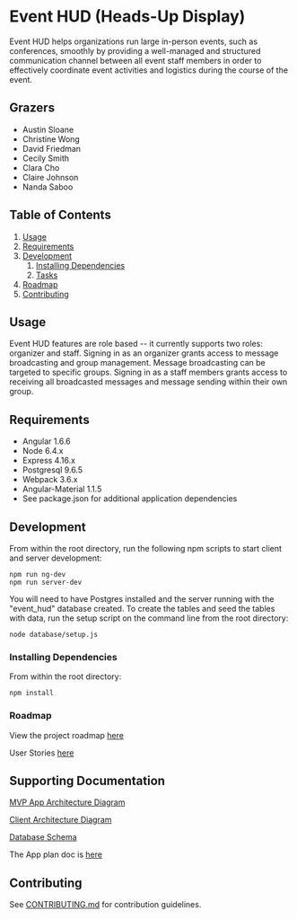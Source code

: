 # Event HUD (Heads-Up Display)

Event HUD helps organizations run large in-person events, such as conferences, smoothly by providing a well-managed and structured communication channel between all event staff members in order to effectively coordinate event activities and logistics during the course of the event.

## Grazers

- Austin Sloane
- Christine Wong
- David Friedman
- Cecily Smith
- Clara Cho
- Claire Johnson
- Nanda Saboo

## Table of Contents

1. [Usage](#Usage)
1. [Requirements](#requirements)
1. [Development](#development)
    1. [Installing Dependencies](#installing-dependencies)
    1. [Tasks](#tasks)
1. [Roadmap](#roadmap)
1. [Contributing](#contributing)

## Usage
Event HUD features are role based -- it currently supports two roles: organizer and staff. Signing in as an organizer grants access to message broadcasting and group management. Message broadcasting can be targeted to specific groups. Signing in as a staff members grants access to receiving all broadcasted messages and message sending within their own group.

## Requirements

- Angular 1.6.6
- Node 6.4.x
- Express 4.16.x
- Postgresql 9.6.5
- Webpack 3.6.x
- Angular-Material 1.1.5
- See package.json for additional application dependencies

## Development

From within the root directory, run the following npm scripts to start client and server development:

```
npm run ng-dev
npm run server-dev
```
You will need to have Postgres installed and the server running with the "event_hud" database created. To create the tables and seed the tables with data, run the setup script on the command line from the root directory:

```
node database/setup.js
``` 

### Installing Dependencies

From within the root directory:

```
npm install
```

### Roadmap

View the project roadmap [here](https://drive.google.com/open?id=1k0lQECE05GhPnwK_uDIykap6wmfrCul8UVmNWVbDJOI)

User Stories [here](https://drive.google.com/open?id=1lJ-JmssfHyuUQyLMLJr33_QG-klgLbcOboi-hXYw_08)

## Supporting Documentation
[MVP App Architecture Diagram](https://drive.google.com/open?id=0B3EBfo09e2PfY1g0eGZEZEN2TWM)

[Client Architecture Diagram](https://drive.google.com/open?id=0B3EBfo09e2PfZ0wyb0xzMUxBNW8)

[Database Schema](https://drive.google.com/open?id=0B3EBfo09e2PfOGJhYUt2RzlhYmM)

The App plan doc is [here](https://docs.google.com/document/d/1TBVDMC1pwE-sTXAPrfi6eNgeuo4SmaHQXcmDlneldVE/edit#)




## Contributing

See [CONTRIBUTING.md](CONTRIBUTING.md) for contribution guidelines.
